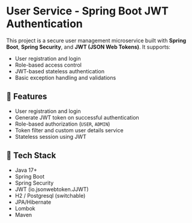 # User Service - Spring Boot JWT Authentication

This project is a secure user management microservice built with **Spring Boot**, **Spring Security**, and **JWT (JSON Web Tokens)**. It supports:

- User registration and login
- Role-based access control
- JWT-based stateless authentication
- Basic exception handling and validations

## 🔐 Features

- User registration and login
- Generate JWT token on successful authentication
- Role-based authorization (`USER`, `ADMIN`)
- Token filter and custom user details service
- Stateless session using JWT

## 🧩 Tech Stack

- Java 17+
- Spring Boot
- Spring Security
- JWT (io.jsonwebtoken.JJWT)
- H2 / Postgresql (switchable)
- JPA/Hibernate
- Lombok
- Maven

